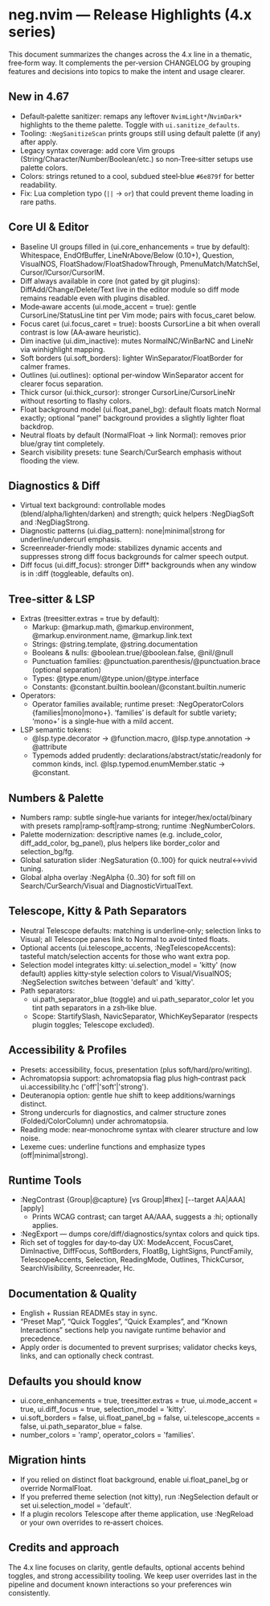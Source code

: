 # neg.nvim — Release Highlights (4.x series)

This document summarizes the changes across the 4.x line in a thematic, free‑form way. It complements the per‑version CHANGELOG by grouping features and decisions into topics to make the intent and usage clearer.

## New in 4.67

- Default‑palette sanitizer: remaps any leftover `NvimLight*`/`NvimDark*` highlights to the theme palette. Toggle with `ui.sanitize_defaults`.
- Tooling: `:NegSanitizeScan` prints groups still using default palette (if any) after apply.
- Legacy syntax coverage: add core Vim groups (String/Character/Number/Boolean/etc.) so non‑Tree‑sitter setups use palette colors.
- Colors: strings retuned to a cool, subdued steel‑blue `#6e879f` for better readability.
- Fix: Lua completion typo (`||` → `or`) that could prevent theme loading in rare paths.

## Core UI & Editor

- Baseline UI groups filled in (ui.core_enhancements = true by default): Whitespace, EndOfBuffer, LineNrAbove/Below (0.10+), Question, VisualNOS, FloatShadow/FloatShadowThrough, PmenuMatch/MatchSel, Cursor/lCursor/CursorIM.
- Diff always available in core (not gated by git plugins): DiffAdd/Change/Delete/Text live in the editor module so diff mode remains readable even with plugins disabled.
- Mode‑aware accents (ui.mode_accent = true): gentle CursorLine/StatusLine tint per Vim mode; pairs with focus_caret below.
- Focus caret (ui.focus_caret = true): boosts CursorLine a bit when overall contrast is low (AA‑aware heuristic).
- Dim inactive (ui.dim_inactive): mutes NormalNC/WinBarNC and LineNr via winhighlight mapping.
- Soft borders (ui.soft_borders): lighter WinSeparator/FloatBorder for calmer frames.
- Outlines (ui.outlines): optional per‑window WinSeparator accent for clearer focus separation.
- Thick cursor (ui.thick_cursor): stronger CursorLine/CursorLineNr without resorting to flashy colors.
- Float background model (ui.float_panel_bg): default floats match Normal exactly; optional “panel” background provides a slightly lighter float backdrop.
- Neutral floats by default (NormalFloat → link Normal): removes prior blue/gray tint completely.
- Search visibility presets: tune Search/CurSearch emphasis without flooding the view.

## Diagnostics & Diff

- Virtual text background: controllable modes (blend/alpha/lighten/darken) and strength; quick helpers :NegDiagSoft and :NegDiagStrong.
- Diagnostic patterns (ui.diag_pattern): none|minimal|strong for underline/undercurl emphasis.
- Screenreader‑friendly mode: stabilizes dynamic accents and suppresses strong diff focus backgrounds for calmer speech output.
- Diff focus (ui.diff_focus): stronger Diff* backgrounds when any window is in :diff (toggleable, defaults on).

## Tree‑sitter & LSP

- Extras (treesitter.extras = true by default):
  - Markup: @markup.math, @markup.environment, @markup.environment.name, @markup.link.text
  - Strings: @string.template, @string.documentation
  - Booleans & nulls: @boolean.true/@boolean.false, @nil/@null
  - Punctuation families: @punctuation.parenthesis/@punctuation.brace (optional separation)
  - Types: @type.enum/@type.union/@type.interface
  - Constants: @constant.builtin.boolean/@constant.builtin.numeric
- Operators:
  - Operator families available; runtime preset: :NegOperatorColors {families|mono|mono+}. ‘families’ is default for subtle variety; ‘mono+’ is a single‑hue with a mild accent.
- LSP semantic tokens:
  - @lsp.type.decorator → @function.macro, @lsp.type.annotation → @attribute
  - Typemods added prudently: declarations/abstract/static/readonly for common kinds, incl. @lsp.typemod.enumMember.static → @constant.

## Numbers & Palette

- Numbers ramp: subtle single‑hue variants for integer/hex/octal/binary with presets ramp|ramp‑soft|ramp‑strong; runtime :NegNumberColors.
- Palette modernization: descriptive names (e.g. include_color, diff_add_color, bg_panel), plus helpers like border_color and selection_bg/fg.
- Global saturation slider :NegSaturation {0..100} for quick neutral↔vivid tuning.
- Global alpha overlay :NegAlpha {0..30} for soft fill on Search/CurSearch/Visual and DiagnosticVirtualText.

## Telescope, Kitty & Path Separators

- Neutral Telescope defaults: matching is underline‑only; selection links to Visual; all Telescope panes link to Normal to avoid tinted floats.
- Optional accents (ui.telescope_accents, :NegTelescopeAccents): tasteful match/selection accents for those who want extra pop.
- Selection model integrates kitty: ui.selection_model = 'kitty' (now default) applies kitty‑style selection colors to Visual/VisualNOS; :NegSelection switches between 'default' and 'kitty'.
- Path separators:
  - ui.path_separator_blue (toggle) and ui.path_separator_color let you tint path separators in a zsh‑like blue.
  - Scope: StartifySlash, NavicSeparator, WhichKeySeparator (respects plugin toggles; Telescope excluded).

## Accessibility & Profiles

- Presets: accessibility, focus, presentation (plus soft/hard/pro/writing).
- Achromatopsia support: achromatopsia flag plus high‑contrast pack ui.accessibility.hc ('off'|'soft'|'strong').
- Deuteranopia option: gentle hue shift to keep additions/warnings distinct.
- Strong undercurls for diagnostics, and calmer structure zones (Folded/ColorColumn) under achromatopsia.
- Reading mode: near‑monochrome syntax with clearer structure and low noise.
- Lexeme cues: underline functions and emphasize types (off|minimal|strong).

## Runtime Tools

- :NegContrast {Group|@capture} [vs Group|#hex] [--target AA|AAA] [apply]
  - Prints WCAG contrast; can target AA/AAA, suggests a :hi; optionally applies.
- :NegExport — dumps core/diff/diagnostics/syntax colors and quick tips.
- Rich set of toggles for day‑to‑day UX: ModeAccent, FocusCaret, DimInactive, DiffFocus, SoftBorders, FloatBg, LightSigns, PunctFamily, TelescopeAccents, Selection, ReadingMode, Outlines, ThickCursor, SearchVisibility, Screenreader, Hc.

## Documentation & Quality

- English + Russian READMEs stay in sync.
- “Preset Map”, “Quick Toggles”, “Quick Examples”, and “Known Interactions” sections help you navigate runtime behavior and precedence.
- Apply order is documented to prevent surprises; validator checks keys, links, and can optionally check contrast.

## Defaults you should know

- ui.core_enhancements = true, treesitter.extras = true, ui.mode_accent = true, ui.diff_focus = true, selection_model = 'kitty'.
- ui.soft_borders = false, ui.float_panel_bg = false, ui.telescope_accents = false, ui.path_separator_blue = false.
- number_colors = 'ramp', operator_colors = 'families'.

## Migration hints

- If you relied on distinct float background, enable ui.float_panel_bg or override NormalFloat.
- If you preferred theme selection (not kitty), run :NegSelection default or set ui.selection_model = 'default'.
- If a plugin recolors Telescope after theme application, use :NegReload or your own overrides to re‑assert choices.

## Credits and approach

The 4.x line focuses on clarity, gentle defaults, optional accents behind toggles, and strong accessibility tooling. We keep user overrides last in the pipeline and document known interactions so your preferences win consistently.
